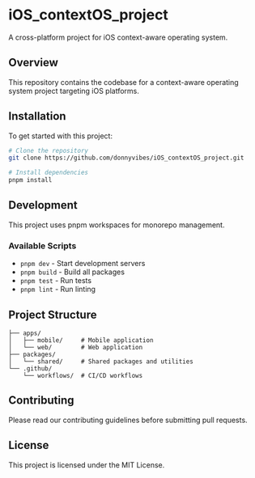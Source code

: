 # iOS_contextOS_project

A cross-platform project for iOS context-aware operating system.

## Overview

This repository contains the codebase for a context-aware operating system project targeting iOS platforms.

## Installation

To get started with this project:

```bash
# Clone the repository
git clone https://github.com/donnyvibes/iOS_contextOS_project.git

# Install dependencies
pnpm install
```

## Development

This project uses pnpm workspaces for monorepo management.

### Available Scripts

- `pnpm dev` - Start development servers
- `pnpm build` - Build all packages
- `pnpm test` - Run tests
- `pnpm lint` - Run linting

## Project Structure

```
├── apps/
│   ├── mobile/     # Mobile application
│   └── web/        # Web application
├── packages/
│   └── shared/     # Shared packages and utilities
└── .github/
    └── workflows/  # CI/CD workflows
```

## Contributing

Please read our contributing guidelines before submitting pull requests.

## License

This project is licensed under the MIT License.
